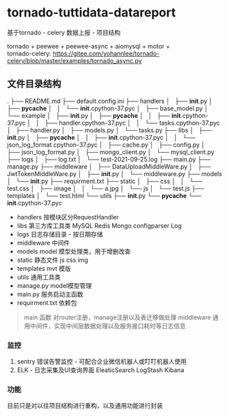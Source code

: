 # tornado-tuttidata-datareport
基于tornado - celery 数据上报 - 项目结构

tornado + peewee + peewee-async + aiomysql + motor + \
tornado-celery: https://gitee.com/yohannlee/tornado-celery/blob/master/examples/tornado_async.py


## 文件目录结构
.
├── README.md
├── default.config.ini
├── handlers
│   ├── __init__.py
│   ├── __pycache__
│   │   └── __init__.cpython-37.pyc
│   ├── base_model.py
│   └── example
│       ├── __init__.py
│       ├── __pycache__
│       │   ├── __init__.cpython-37.pyc
│       │   ├── handler.cpython-37.pyc
│       │   └── tasks.cpython-37.pyc
│       ├── handler.py
│       ├── models.py
│       └── tasks.py
├── libs
│   ├── __init__.py
│   ├── __pycache__
│   │   ├── __init__.cpython-37.pyc
│   │   └── json_log_format.cpython-37.pyc
│   ├── cache.py
│   ├── config.py
│   ├── json_log_format.py
│   ├── mongo_client.py
│   └── mysql_client.py
├── logs
│   ├── log.txt
│   └── test-2021-09-25.log
├── main.py
├── manage.py
├── middleware
│   ├── DataUploadMiddleWare.py
│   ├── JwtTokenMiddleWare.py
│   ├── __init__.py
│   └── middleware.py
├── models
│   └── __init__.py
├── requirment.txt
├── static
│   ├── css
│   │   └── test.css
│   ├── image
│   │   └── a.jpg
│   └── js
│       └── test.js
├── templates
│   └── test.html
└── utils
    ├── __init__.py
    └── __pycache__
        └── __init__.cpython-37.pyc

- handlers 
    按模块区分RequestHandler
- libs
    第三方库工具类 MySQL Redis Mongo configparser Log
- logs
    日志存储目录 - 按日期存储
- middleware 
    中间件
- models
    model 模型处理类，用于增删改查
- static 
    静态文件 js css img
- templates 
    mvt 模版
- utils 
    通用工具类
- manage.py
    model模型管理
- main.py
    服务启动主函数
- requirment.txt
    依赖包
    
> main 函数 对router注册，manage注册以及表迁移做处理
> middleware 通用中间件，实现中间层数据处理以及服务接口耗时等日志信息


### 监控
1. sentry 错误告警监控 - 可配合企业微信机器人或叮叮机器人使用 
2. ELK - 日志采集及UI查询界面 EleaticSearch LogStash Kibana

### 功能
目前只是对以往项目结构进行重构，以及通用功能进行封装
